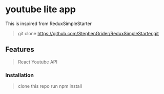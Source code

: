 # youtube lite app

This is inspired from ReduxSimpleStarter
> git clone https://github.com/StephenGrider/ReduxSimpleStarter.git

## Features
> React
> Youtube API

### Installation
>clone this repo
>run npm install